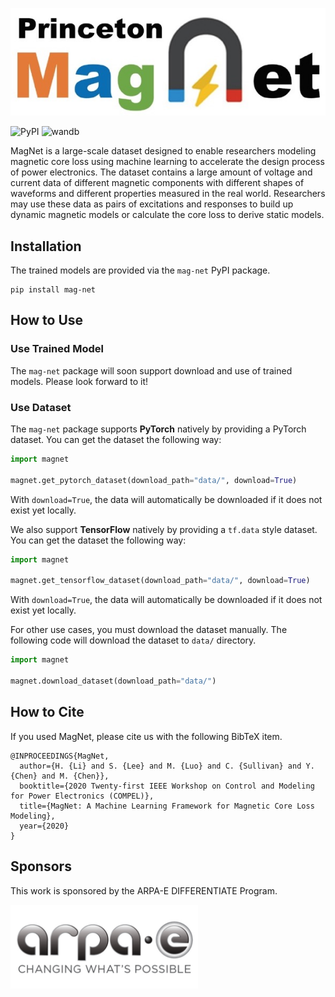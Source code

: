 ![MagNet Logo](images/magnet_logo.jpg)

![PyPI](https://img.shields.io/pypi/v/mag-net?color=blue)
![wandb](https://img.shields.io/badge/wandb-metric-yellow)

MagNet is a large-scale dataset designed to enable researchers modeling magnetic core loss using machine learning to accelerate the design process of power electronics. The dataset contains a large amount of voltage and current data of different magnetic components with different shapes of waveforms and different properties measured in the real world. Researchers may use these data as pairs of excitations and responses to build up dynamic magnetic models or calculate the core loss to derive static models.



## Installation

The trained models are provided via the `mag-net` PyPI package.

```
pip install mag-net
```



## How to Use

### Use Trained Model

The `mag-net` package will soon support download and use of trained models. Please look forward to it!

### Use Dataset

The `mag-net` package supports **PyTorch** natively by providing a PyTorch dataset. You can get the dataset the following way:

```python
import magnet

magnet.get_pytorch_dataset(download_path="data/", download=True)
```

With `download=True`, the data will automatically be downloaded if it does not exist yet locally. 

We also support **TensorFlow** natively by providing a `tf.data` style dataset. You can get the dataset the following way:

```python
import magnet

magnet.get_tensorflow_dataset(download_path="data/", download=True)
```

With `download=True`, the data will automatically be downloaded if it does not exist yet locally. 

For other use cases, you must download the dataset manually. The following code will download the dataset to `data/` directory.

```python
import magnet

magnet.download_dataset(download_path="data/")
```


## How to Cite

If you used MagNet, please cite us with the following BibTeX item.

<!-- TODO: Update once COMPEL 2020 happens -->

```
@INPROCEEDINGS{MagNet,
  author={H. {Li} and S. {Lee} and M. {Luo} and C. {Sullivan} and Y. {Chen} and M. {Chen}},
  booktitle={2020 Twenty-first IEEE Workshop on Control and Modeling for Power Electronics (COMPEL)}, 
  title={MagNet: A Machine Learning Framework for Magnetic Core Loss Modeling}, 
  year={2020}
}
```

## Sponsors

This work is sponsored by the ARPA-E DIFFERENTIATE Program.

<img src="images/arpae.jpg" width=300>
